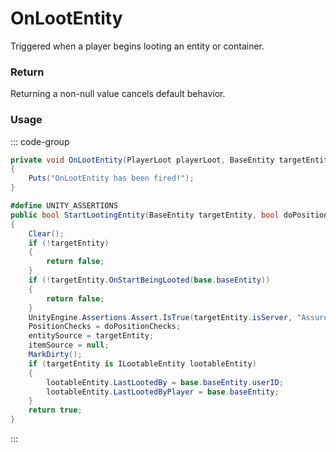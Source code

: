 # OnLootEntity
<Badge type="info" text="Player"/><Badge type="danger" text="Carbon Compatible"/><Badge type="warning" text="Oxide Compatible"/>
Triggered when a player begins looting an entity or container.

### Return
Returning a non-null value cancels default behavior.

### Usage
::: code-group
```csharp [Example]
private void OnLootEntity(PlayerLoot playerLoot, BaseEntity targetEntity)
{
	Puts("OnLootEntity has been fired!");
}
```
```csharp [Source — Assembly-CSharp @ PlayerLoot]
#define UNITY_ASSERTIONS
public bool StartLootingEntity(BaseEntity targetEntity, bool doPositionChecks = true)
{
	Clear();
	if (!targetEntity)
	{
		return false;
	}
	if (!targetEntity.OnStartBeingLooted(base.baseEntity))
	{
		return false;
	}
	UnityEngine.Assertions.Assert.IsTrue(targetEntity.isServer, "Assure is server");
	PositionChecks = doPositionChecks;
	entitySource = targetEntity;
	itemSource = null;
	MarkDirty();
	if (targetEntity is ILootableEntity lootableEntity)
	{
		lootableEntity.LastLootedBy = base.baseEntity.userID;
		lootableEntity.LastLootedByPlayer = base.baseEntity;
	}
	return true;
}

```
:::
